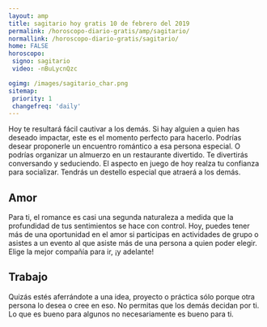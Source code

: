 ```yaml
---
layout: amp
title: sagitario hoy gratis 10 de febrero del 2019 
permalink: /horoscopo-diario-gratis/amp/sagitario/
normallink: /horoscopo-diario-gratis/sagitario/
home: FALSE
horoscopo:
 signo: sagitario
 video: -nBuLycnQzc

ogimg: /images/sagitario_char.png
sitemap:
 priority: 1
 changefreq: 'daily'
---
```



Hoy te resultará fácil cautivar a los demás. Si hay alguien a quien has deseado impactar, este es el momento perfecto para hacerlo. Podrías desear proponerle un encuentro romántico a esa persona especial. O podrías organizar un almuerzo en un restaurante divertido. Te divertirás conversando y seduciendo. El aspecto en juego de hoy realza tu confianza para socializar. Tendrás un destello especial que atraerá a los demás.

## Amor

Para ti, el romance es casi una segunda naturaleza a medida que la profundidad de tus sentimientos se hace con control. Hoy, puedes tener más de una oportunidad en el amor si participas en actividades de grupo o asistes a un evento al que asiste más de una persona a quien poder elegir. Elige la mejor compañía para ir, ¡y adelante!

## Trabajo

Quizás estés aferrándote a una idea, proyecto o práctica sólo porque otra persona lo desea o cree en eso. No permitas que los demás decidan por ti. Lo que es bueno para algunos no necesariamente es bueno para ti.